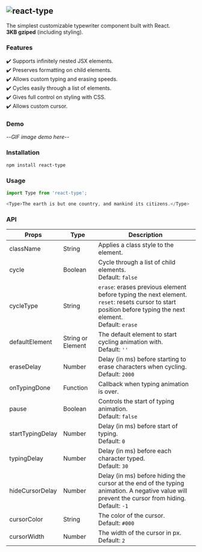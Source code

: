![react-type](https://raw.githubusercontent.com/oliverox/react-type/master/public/logo.png)<br/>
-----
The simplest customizable typewriter component built with React.<br/>**3KB gziped** (including styling).

### Features
✔️ Supports infinitely nested JSX elements.<br/>
✔️ Preserves formatting on child elements.<br/>
✔️ Allows custom typing and erasing speeds.<br/>
✔️ Cycles easily through a list of elements.<br/>
✔️ Gives full control on styling with CSS.<br/>
✔️ Allows custom cursor.<br/>

### Demo

--_GIF image demo here_--

### Installation

```bash
npm install react-type
```

### Usage
```javascript
import Type from 'react-type';

<Type>The earth is but one country, and mankind its citizens.</Type>
```

### API
| Props | Type| Description |
| --- | --- | --- |
| className | String | Applies a class style to the element. |
| cycle | Boolean | Cycle through a list of child elements.<br/>Default: `false` |
| cycleType | String | `erase`: erases previous element before typing the next element.<br/>`reset`: resets cursor to start position before typing the next element.<br/>Default: `erase` |
| defaultElement | String or Element | The default element to start cycling animation with.<br/>Default: `''` |
| eraseDelay | Number| Delay (in ms) before starting to erase characters when cycling.<br/>Default: `2000` |
| onTypingDone | Function | Callback when typing animation is over. |
| pause | Boolean | Controls the start of typing animation.<br/>Default: `false` |
| startTypingDelay | Number | Delay (in ms) before start of typing.<br/>Default: `0` |
| typingDelay | Number | Delay (in ms) before each character typed.<br/>Default: `30` |
| hideCursorDelay | Number | Delay (in ms) before hiding the cursor at the end of the typing animation. A negative value will prevent the cursor from hiding.<br/>Default: `-1` |
| cursorColor | String | The color of the cursor.<br/>Default: `#000` |
| cursorWidth | Number | The width of the cursor in px.<br/>Default: `2` |

